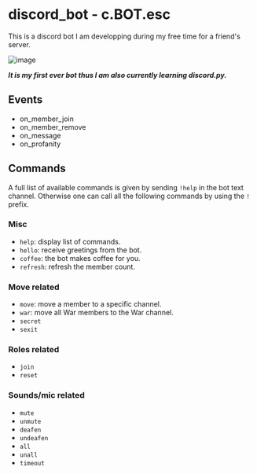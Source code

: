# discord_bot - c.BOT.esc
This is a discord bot I am developping during my free time for a friend's server. 

![image](https://user-images.githubusercontent.com/43698378/163969315-59792332-7a6d-492b-9f7d-8c2d92209722.png)

***It is my first ever bot thus I am also currently learning discord.py.***

## Events
- on_member_join
- on_member_remove
- on_message
- on_profanity


## Commands
A full list of available commands is given by sending `!help` in the bot text channel. Otherwise one can call all the following commands by using the `!` prefix.
### Misc
- `help`: display list of commands.
- `hello`: receive greetings from the bot.
- `coffee`: the bot makes coffee for you.
- `refresh`: refresh the member count.

### Move related
- `move`: move a member to a specific channel.
- `war`: move all War members to the War channel.
- `secret`
- `sexit`

### Roles related
- `join`
- `reset`

### Sounds/mic related
- `mute`
- `unmute`
- `deafen`
- `undeafen`
- `all`
- `unall`
- `timeout`
